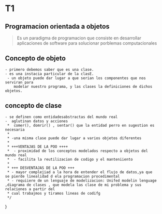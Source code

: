 
# T1

## Programacion orientada a objetos
>
>Es un paradigma de programacion que consiste en desarrollar aplicaciones de
>software para solucionar porblemas computacionales    
     
## Concepto de objeto
    - primero debemos saber que es una clase.
    - es una instacia particular de la clasE. 
     - un objeto puede dar lugar a que serian los componentes que nos serviran para
        modelar nuestro programa, y las clases la definiciones de dichos objetos.
     
## concepto de clase
    - se definen como entidadesabstractas del mundo real
    -  aglutinan datos y acciones
     *  comer(), domrir() , sentar() que la entidad perro en sugestion es necesaria
     * 
     * -una misma clase puede dar lugar a varios objetos diferentes
     * 
     * +++VENTAJAS DE LA POO ++++
     *  - proximidad de los conceptos modelados respecto a objetos del mundo real
     *  - facilita la reutilizacion de codigo y el manteniiento
     * 
     * +++ DESVENTAJAS DE LA POO +++
     * - mayor complejiad a la hora de entender el flujo de datos,ya que se pierde linealidad d ela programacion procedimental
     * - requiiere de un lenguaje de modelizacion: Unifed modelin lenguage ,diagrama de clases , que modela las clase de mi problema y sus relaciones a partir del 
     * cual trabajmos y tiramos lineas de codifg
     */

}
